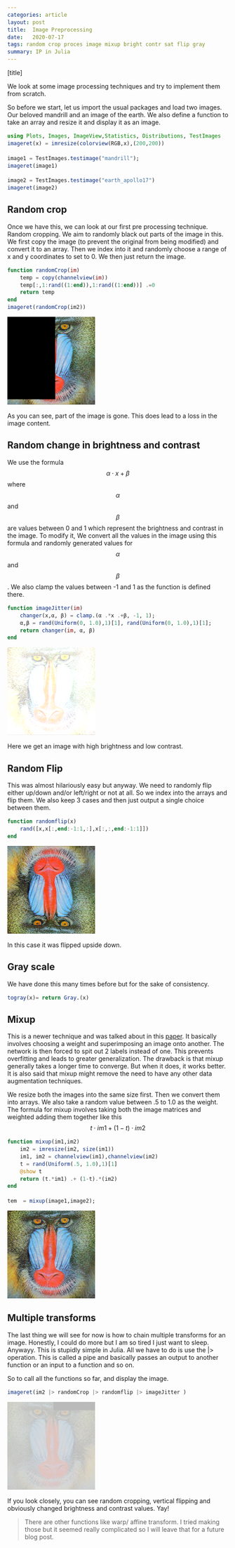 ```yaml
---
categories: article
layout: post
title:  Image Preprocessing
date:   2020-07-17
tags: random crop proces image mixup bright contr sat flip gray 
summary: IP in Julia
---
```


[title]

We look at some image processing techniques and try to implement them from scratch.

So before we start, let us import the usual packages and load two images. Our beloved mandrill and an image of the earth.
We also define a function to take an array and resize it and display it as an image.

``` julia
using Plots, Images, ImageView,Statistics, Distributions, TestImages
imageret(x) = imresize(colorview(RGB,x),(200,200))

image1 = TestImages.testimage("mandrill");
imageret(image1)

image2 = TestImages.testimage("earth_apollo17")
imageret(image2)
```

## Random crop

Once we have this, we can look at our first pre processing technique. Random cropping. We aim to randomly black out parts of the image in this.
We first copy the image (to prevent the original from being modified) and convert it to an array.
Then we index into it and randomly choose a range of x and y coordinates to set to 0. 
We then just return the image.

``` julia
function randomCrop(im)
    temp = copy(channelview(im))
    temp[:,1:rand((1:end)),1:rand((1:end))] .=0
    return temp
end
imageret(randomCrop(im2))
```
![](/img/crop.png)

As you can see, part of the image is gone. This does lead to a loss in the image content.

## Random change in brightness and contrast

We use the formula $$\alpha \cdot x + \beta$$ where $$\alpha$$ and $$\beta$$ are values between 0 and 1 which represent the brightness and contrast in the image. 
To modify it, We convert all the values in the image using this formula and randomly generated values for $$\alpha$$ and $$\beta$$. We also clamp the values between -1 and 1 as the function is defined there.

``` julia
function imageJitter(im)
    changer(x,α, β) = clamp.(α .*x .+β, -1, 1);
    α,β = rand(Uniform(0, 1.0),1)[1], rand(Uniform(0, 1.0),1)[1];
    return changer(im, α, β)
end
```

![](/img/jit.png)

Here we get an image with high brightness and low contrast. 

## Random Flip

This was almost hilariously easy but anyway. We need to randomly flip either up/down and/or left/right or not at all. So we index into the arrays and flip them.
We also keep 3 cases and then just output a single choice between them.

``` julia
function randomflip(x)
    rand([x,x[:,end:-1:1,:],x[:,:,end:-1:1]])
end
```

![](/img/flip.png)

In this case it was flipped upside down.

## Gray scale

We have done this many times before but for the sake of consistency.

``` julia
togray(x)= return Gray.(x)
```

## Mixup

This is a newer technique and was talked about in this [paper](https://arxiv.org/abs/1710.09412). It basically involves choosing a weight and superimposing an image onto another. 
The network is then forced to spit out 2 labels instead of one. This prevents overfitting and leads to greater generalization. The drawback is that mixup generally takes a longer time to converge. But when it does, it works better.
It is also said that mixup might remove the need to have any other data augmentation techniques.

We resize both the images into the same size first.
Then we convert them into arrays.
We also take a random value between .5 to 1.0 as the weight.
The formula for mixup involves taking both the image matrices and weighted adding them together like this
$$t \cdot im1 + \left( 1 - t \right) \cdot im2$$

``` julia
function mixup(im1,im2)
    im2 = imresize(im2, size(im1))
    im1, im2 = channelview(im1),channelview(im2)
    t = rand(Uniform(.5, 1.0),1)[1]
    @show t
    return (t.*im1) .+ (1-t).*(im2)
end

tem  = mixup(image1,image2);
```

![](/img/mixup.png)

## Multiple transforms

The last thing we will see for now is how to chain multiple transforms for an image. Honestly, I could do more but I am so tired I just want to sleep. Anywayy.
This is stupidly simple in Julia. All we have to do is use the |> operation. 
This is called a pipe and basically passes an output to another function or an input to a function and so on.

So to call all the functions so far, and display the image.

``` julia
imageret(im2 |> randomCrop |> randomflip |> imageJitter )
```

![](/img/multiput.png)

If you look closely, you can see random cropping, vertical flipping and obviously changed brightness and contrast values. Yay!

> There are other functions like warp/ affine transform. I tried making those but it seemed really complicated so I will leave that for a future blog post.
